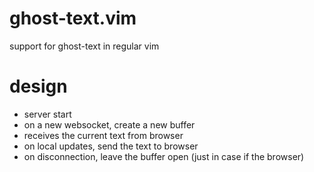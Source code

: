 # ghost-text.vim
support for ghost-text in regular vim

# design

- server start
- on a new websocket, create a new buffer
- receives the current text from browser
- on local updates, send the text to browser
- on disconnection, leave the buffer open (just in case if the browser)

